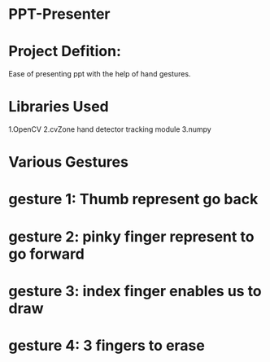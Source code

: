 # PPT-Presenter
# Project Defition:
Ease of presenting ppt with the help of hand gestures.
# Libraries Used
1.OpenCV
2.cvZone hand detector tracking module
3.numpy
# Various Gestures
# gesture 1: Thumb represent go back

# gesture 2: pinky finger represent to go forward

# gesture 3: index finger enables us to draw

# gesture 4: 3 fingers to erase
